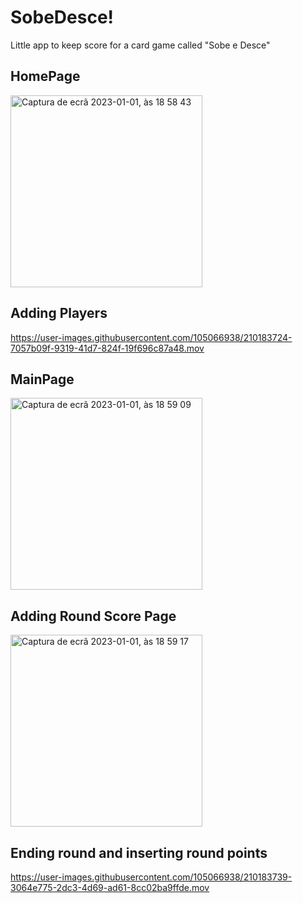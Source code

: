 # SobeDesce!
Little app to keep score for a card game called "Sobe e Desce"

## HomePage
<img width="307" alt="Captura de ecrã 2023-01-01, às 18 58 43" src="https://user-images.githubusercontent.com/105066938/210181881-1a1f9a9f-1682-4d0b-8370-7d3f6d2e68b5.png">

## Adding Players

https://user-images.githubusercontent.com/105066938/210183724-7057b09f-9319-41d7-824f-19f696c87a48.mov

## MainPage 
<img width="307" alt="Captura de ecrã 2023-01-01, às 18 59 09" src="https://user-images.githubusercontent.com/105066938/210181884-3732cb88-cd60-42bc-81fa-00458417e030.png">


## Adding Round Score Page
<img width="307" alt="Captura de ecrã 2023-01-01, às 18 59 17" src="https://user-images.githubusercontent.com/105066938/210181888-f8f13a4e-59bf-4503-8e7a-e78393154253.png">

## Ending round and inserting round points

https://user-images.githubusercontent.com/105066938/210183739-3064e775-2dc3-4d69-ad61-8cc02ba9ffde.mov



